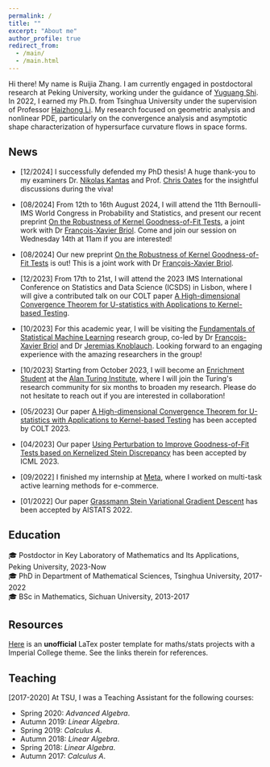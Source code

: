 ```yaml
---
permalink: /
title: ""
excerpt: "About me"
author_profile: true
redirect_from: 
  - /main/
  - /main.html
---
```


Hi there! My name is Ruijia Zhang. I am currently engaged in postdoctoral research at Peking University, working under the guidance of [Yuguang Shi](https://www.math.pku.edu.cn/jsdw/js_20180628175159671361/s_20180628175159671361/69954.htm).
In 2022, I earned my Ph.D. from Tsinghua University under the supervision of Professor [Haizhong Li](https://www.math.tsinghua.edu.cn/info/1125/1931.htm).
My research focused on geometric analysis and nonlinear PDE, particularly on the convergence analysis and asymptotic shape characterization of hypersurface curvature flows in space forms.

## News
- [12/2024] I successfully defended my PhD thesis! A huge thank-you to my examiners Dr. [Nikolas Kantas](https://www.ma.imperial.ac.uk/~nkantas/) and Prof. [Chris Oates](https://oates.work/) for the insightful discussions during the viva!

- [08/2024] From 12th to 16th August 2024, I will attend the 11th Bernoulli-IMS World Congress in Probability and Statistics, and present our recent preprint [On the Robustness of Kernel Goodness-of-Fit Tests](https://www.arxiv.org/abs/2408.05854), a joint work with Dr [François-Xavier Briol](https://fxbriol.github.io/). Come and join our session on Wednesday 14th at 11am if you are interested!

- [08/2024] Our new preprint [On the Robustness of Kernel Goodness-of-Fit Tests](https://www.arxiv.org/abs/2408.05854) is out! This is a joint work with Dr [François-Xavier Briol](https://fxbriol.github.io/).

- [12/2023] From 17th to 21st, I will attend the 2023 IMS International Conference on Statistics and Data Science (ICSDS) in Lisbon, where I will give a contributed talk on our COLT paper [A High-dimensional Convergence Theorem for U-statistics with Applications to Kernel-based Testing](https://proceedings.mlr.press/v195/huang23a.html).

- [10/2023] For this academic year, I will be visiting the [Fundamentals of Statistical Machine Learning](https://fsml-ucl.github.io/) research group, co-led by Dr [François-Xavier Briol](https://fxbriol.github.io/) and Dr [Jeremias Knoblauch](https://jeremiasknoblauch.github.io/). Looking forward to an engaging experience with the amazing researchers in the group!

- [10/2023] Starting from October 2023, I will become an [Enrichment Student](https://www.turing.ac.uk/work-turing/studentships/enrichment) at the [Alan Turing Institute](https://www.turing.ac.uk/), where I will join the Turing's research community for six months to broaden my research. Please do not hesitate to reach out if you are interested in collaboration!

- [05/2023] Our paper [A High-dimensional Convergence Theorem for U-statistics with Applications to Kernel-based Testing](https://proceedings.mlr.press/v195/huang23a.html) has been accepted by COLT 2023.

- [04/2023] Our paper [Using Perturbation to Improve Goodness-of-Fit Tests based on Kernelized Stein Discrepancy](https://arxiv.org/abs/2304.14762) has been accepted by ICML 2023.

- [09/2022] I finished my internship at [Meta](https://research.facebook.com/), where I worked on multi-task active learning methods for e-commerce.

- [01/2022] Our paper [Grassmann Stein Variational Gradient Descent](https://proceedings.mlr.press/v151/liu22a.html) has been accepted by AISTATS 2022.


## Education 
:mortar_board: Postdoctor in Key Laboratory of Mathematics and Its Applications, <span class="grey">Peking University</span>, 2023-Now \
:mortar_board: PhD in Department of Mathematical Sciences, <span class="grey">Tsinghua University</span>, 2017-2022 \
:mortar_board: BSc in Mathematics, <span class="grey">Sichuan University</span>, 2013-2017

## Resources
[Here](https://github.com/XingLLiu/ImperialCollegePosterTemplate) is an **unofficial** LaTex poster template for maths/stats projects with a Imperial College theme. See the links therein for references.

## Teaching

[2017-2020] At TSU, I was a Teaching Assistant for the following courses:
- Spring 2020: *Advanced Algebra*.
- Autumn 2019: *Linear Algebra*.
- Spring 2019: *Calculus A*. 
- Autumn 2018: *Linear Algebra*.
- Spring 2018: *Linear Algebra*.
- Autumn 2017: *Calculus A*. 

<!-- ## Contact
### Email
[firstname].[lastname]16 [at] imperial.ac.uk

### Address
Office 617 \
Huxley Building \
180 Queen's Gate, South Kensington \
London SW7 2AZ \
UK -->
